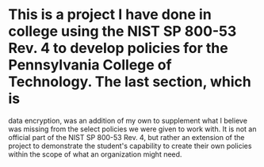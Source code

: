 # This is a project I have done in college using the NIST SP 800-53 Rev. 4 to develop policies for the Pennsylvania College of Technology. The last section, which is
data encryption, was an addition of my own to supplement what I believe was missing from the select policies we were given to work with. It is not an official part of 
the NIST SP 800-53 Rev. 4, but rather an extension of the project to demonstrate the student's capability to create their own policies within the scope of what an 
organization might need.
